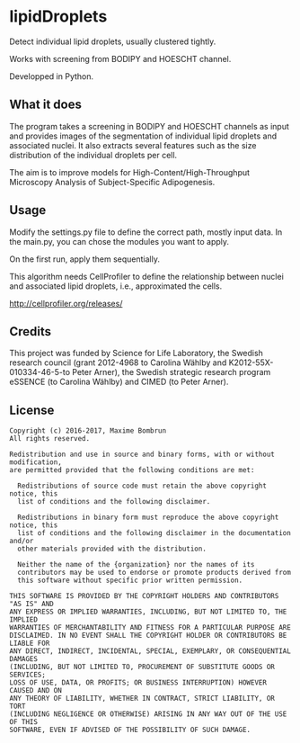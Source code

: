 # lipidDroplets

Detect individual lipid droplets, usually clustered tightly.


Works with screening from BODIPY and HOESCHT channel.

Developped in Python.

## What it does

The program takes a screening in BODIPY and HOESCHT channels as input and provides images of the segmentation of individual lipid droplets and associated nuclei.
It also extracts several features such as the size distribution of the individual droplets per cell.

The aim is to improve models for High-Content/High-Throughput Microscopy Analysis of Subject-Specific Adipogenesis.



## Usage

Modify the settings.py file to define the correct path, mostly input data.
In the main.py, you can chose the modules you want to apply.

On the first run, apply them sequentially.

This algorithm needs CellProfiler to define the relationship between nuclei and associated lipid droplets, i.e., approximated the cells.

http://cellprofiler.org/releases/



## Credits

This project was funded by Science for Life Laboratory, the Swedish research council (grant 2012-4968 to Carolina Wählby and K2012-55X-010334-46-5-to Peter Arner), the Swedish strategic research program eSSENCE (to Carolina Wählby) and CIMED (to Peter Arner).

## License 

    Copyright (c) 2016-2017, Maxime Bombrun
    All rights reserved.

    Redistribution and use in source and binary forms, with or without modification,
    are permitted provided that the following conditions are met:

      Redistributions of source code must retain the above copyright notice, this
      list of conditions and the following disclaimer.

      Redistributions in binary form must reproduce the above copyright notice, this
      list of conditions and the following disclaimer in the documentation and/or
      other materials provided with the distribution.

      Neither the name of the {organization} nor the names of its
      contributors may be used to endorse or promote products derived from
      this software without specific prior written permission.

    THIS SOFTWARE IS PROVIDED BY THE COPYRIGHT HOLDERS AND CONTRIBUTORS "AS IS" AND
    ANY EXPRESS OR IMPLIED WARRANTIES, INCLUDING, BUT NOT LIMITED TO, THE IMPLIED
    WARRANTIES OF MERCHANTABILITY AND FITNESS FOR A PARTICULAR PURPOSE ARE
    DISCLAIMED. IN NO EVENT SHALL THE COPYRIGHT HOLDER OR CONTRIBUTORS BE LIABLE FOR
    ANY DIRECT, INDIRECT, INCIDENTAL, SPECIAL, EXEMPLARY, OR CONSEQUENTIAL DAMAGES
    (INCLUDING, BUT NOT LIMITED TO, PROCUREMENT OF SUBSTITUTE GOODS OR SERVICES;
    LOSS OF USE, DATA, OR PROFITS; OR BUSINESS INTERRUPTION) HOWEVER CAUSED AND ON
    ANY THEORY OF LIABILITY, WHETHER IN CONTRACT, STRICT LIABILITY, OR TORT
    (INCLUDING NEGLIGENCE OR OTHERWISE) ARISING IN ANY WAY OUT OF THE USE OF THIS
    SOFTWARE, EVEN IF ADVISED OF THE POSSIBILITY OF SUCH DAMAGE.
